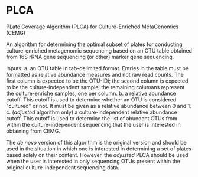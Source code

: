 # PLCA
PLate Coverage Algorithm (PLCA) for Culture-Enriched MetaGenomics (CEMG)

An algorithm for determining the optimal subset of plates for conducting culture-enriched metagenomic sequencing based on an OTU table obtained from 16S rRNA gene sequencing (or other) marker gene sequencing.

Inputs:
a. an OTU table in tab-delimited format. Entries in the table must be formatted as relative abundance measures and not raw read counts. The first column is expected to be the OTU-IDi; the second column is expected to be the culture-independent sample; the remaining columans represent the culture-enriche samples, one per column.
b. a relative abundance cutoff. This cutoff is used to determine whether an OTU is considered "cultured" or not. It must be given as a relative abundance between 0 and 1.
c. (_adjusted_ algorithm only) a culture-independent relative abundance cutoff. This cutoff is used to determine the list of abundant OTUs from within the culture-independent sequencing that the user is interested in obtaining from CEMG.

The _de novo_ version of this algorithm is the original version and should be used in the situation in which one is interested in determining a set of plates based solely on their content. However, the _adjusted_ PLCA should be used when the user is interested in only sequencing OTUs present within the original culture-independent sequencing data.
